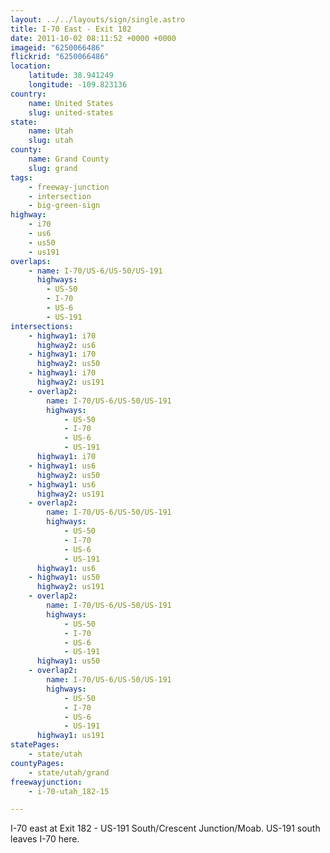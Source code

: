 ```yaml
---
layout: ../../layouts/sign/single.astro
title: I-70 East - Exit 182
date: 2011-10-02 08:11:52 +0000 +0000
imageid: "6250066486"
flickrid: "6250066486"
location:
    latitude: 38.941249
    longitude: -109.823136
country:
    name: United States
    slug: united-states
state:
    name: Utah
    slug: utah
county:
    name: Grand County
    slug: grand
tags:
    - freeway-junction
    - intersection
    - big-green-sign
highway:
    - i70
    - us6
    - us50
    - us191
overlaps:
    - name: I-70/US-6/US-50/US-191
      highways:
        - US-50
        - I-70
        - US-6
        - US-191
intersections:
    - highway1: i70
      highway2: us6
    - highway1: i70
      highway2: us50
    - highway1: i70
      highway2: us191
    - overlap2:
        name: I-70/US-6/US-50/US-191
        highways:
            - US-50
            - I-70
            - US-6
            - US-191
      highway1: i70
    - highway1: us6
      highway2: us50
    - highway1: us6
      highway2: us191
    - overlap2:
        name: I-70/US-6/US-50/US-191
        highways:
            - US-50
            - I-70
            - US-6
            - US-191
      highway1: us6
    - highway1: us50
      highway2: us191
    - overlap2:
        name: I-70/US-6/US-50/US-191
        highways:
            - US-50
            - I-70
            - US-6
            - US-191
      highway1: us50
    - overlap2:
        name: I-70/US-6/US-50/US-191
        highways:
            - US-50
            - I-70
            - US-6
            - US-191
      highway1: us191
statePages:
    - state/utah
countyPages:
    - state/utah/grand
freewayjunction:
    - i-70-utah_182-15

---
```

I-70 east at Exit 182 - US-191 South/Crescent Junction/Moab.  US-191 south leaves I-70 here.